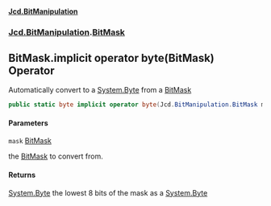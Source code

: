 #### [Jcd.BitManipulation](index.md 'index')

### [Jcd.BitManipulation](Jcd.BitManipulation.md 'Jcd.BitManipulation').[BitMask](Jcd.BitManipulation.BitMask.md 'Jcd.BitManipulation.BitMask')

## BitMask.implicit operator byte(BitMask) Operator

Automatically convert to a [System.Byte](https://docs.microsoft.com/en-us/dotnet/api/System.Byte 'System.Byte') from a [BitMask](Jcd.BitManipulation.BitMask.md 'Jcd.BitManipulation.BitMask')

```csharp
public static byte implicit operator byte(Jcd.BitManipulation.BitMask mask);
```

#### Parameters

<a name='Jcd.BitManipulation.BitMask.op_Implicitbyte(Jcd.BitManipulation.BitMask).mask'></a>

`mask` [BitMask](Jcd.BitManipulation.BitMask.md 'Jcd.BitManipulation.BitMask')

the [BitMask](Jcd.BitManipulation.BitMask.md 'Jcd.BitManipulation.BitMask') to convert from.

#### Returns

[System.Byte](https://docs.microsoft.com/en-us/dotnet/api/System.Byte 'System.Byte')
the lowest 8 bits of the mask as a [System.Byte](https://docs.microsoft.com/en-us/dotnet/api/System.Byte 'System.Byte')